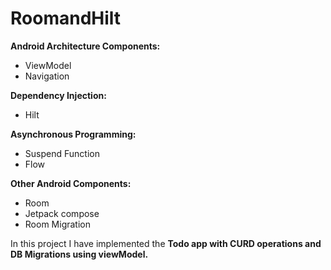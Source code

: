 # RoomandHilt

**Android Architecture Components:**

* ViewModel
* Navigation

**Dependency Injection:**

* Hilt

**Asynchronous Programming:**

* Suspend Function
* Flow

**Other Android Components:**

* Room
* Jetpack compose
* Room Migration

In this project I have implemented the **Todo app with CURD operations and DB Migrations using
viewModel.**